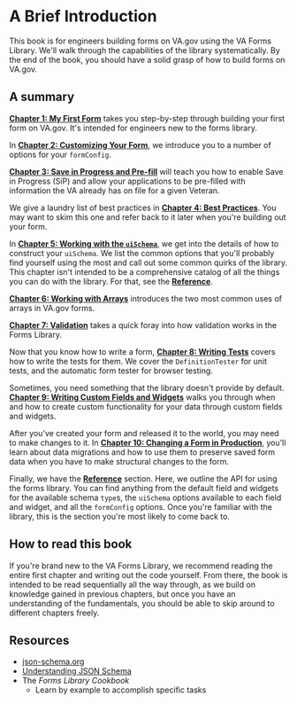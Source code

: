 <!-- TODO: Add links -->

# A Brief Introduction

This book is for engineers building forms on VA.gov using the VA Forms Library.
We'll walk through the capabilities of the library systematically. By the end of
the book, you should have a solid grasp of how to build forms on VA.gov.

## A summary
[**Chapter 1: My First Form**](my-first-form.md) takes you step-by-step through
building your first form on VA.gov. It's intended for engineers new to the forms
library.

In [**Chapter 2: Customizing Your Form**](customizing-your-form.md), we
introduce you to a number of options for your `formConfig`.

[**Chapter 3: Save in Progress and Pre-fill**](save-in-progress-and-prefill.md)
will teach you how to enable Save in Progress (SiP) and allow your applications
to be pre-filled with information the VA already has on file for a given
Veteran.

We give a laundry list of best practices in [**Chapter 4: Best
Practices**](best-practices.md). You may want to skim this one and refer back to
it later when you're building out your form.

In [**Chapter 5: Working with the `uiSchema`**](working-with-the-uischema.md),
we get into the details of how to construct your `uiSchema`. We list the common
options that you'll probably find yourself using the most and call out some
common quirks of the library. This chapter isn't intended to be a comprehensive
catalog of all the things you can do with the library. For that, see the
[**Reference**](reference.md).

[**Chapter 6: Working with Arrays**](working-with-arrays.md) introduces the two
most common uses of arrays in VA.gov forms.

[**Chapter 7: Validation**](validation.md) takes a quick foray into how
validation works in the Forms Library.

Now that you know how to write a form, [**Chapter 8: Writing
Tests**](writing-tests.md) covers how to write the tests for them. We cover the
`DefinitionTester` for unit tests, and the automatic form tester for browser
testing.

Sometimes, you need something that the library doesn't provide by default.
[**Chapter 9: Writing Custom Fields and
Widgets**](writing-custom-fields-and-widgets.md) walks you through when and how
to create custom functionality for your data through custom fields and widgets.

After you've created your form and released it to the world, you may need to
make changes to it. In [**Chapter 10: Changing a Form in
Production**](changing-a-form-in-production.md), you'll learn about data
migrations and how to use them to preserve saved form data when you have to make
structural changes to the form.

Finally, we have the [**Reference**](reference.md) section. Here, we outline the
API for using the forms library. You can find anything from the default field
and widgets for the available schema `type`s, the `uiSchema` options available
to each field and widget, and all the `formConfig` options. Once you're familiar
with the library, this is the section you're most likely to come back to.

## How to read this book
If you're brand new to the VA Forms Library, we recommend reading the entire
first chapter and writing out the code yourself. From there, the book is
intended to be read sequentially all the way through, as we build on knowledge
gained in previous chapters, but once you have an understanding of the
fundamentals, you should be able to skip around to different chapters freely.

## Resources
- [json-schema.org](https://json-schema.org/learn/)
- [Understanding JSON Schema](https://spacetelescope.github.io/understanding-json-schema/)
- The _Forms Library Cookbook_
  - Learn by example to accomplish specific tasks
